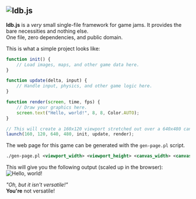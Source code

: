 ![ldb.js](https://kpworld.xyz/ldbjs.png)
---

**ldb.js** is a *very* small single-file framework for game jams. It provides the bare necessities and nothing else.  
One file, zero dependencies, and public domain.

This is what a simple project looks like:
```js
function init() {
    // Load images, maps, and other game data here.
}

function update(delta, input) {
    // Handle input, physics, and other game logic here.
}

function render(screen, time, fps) {
    // Draw your graphics here.
    screen.text("Hello, world!", 8, 8, Color.AUTO);
}

// This will create a 160x120 viewport stretched out over a 640x480 canvas
launch(160, 120, 640, 480, init, update, render);
```

The web page for this game can be generated with the `gen-page.pl` script.

```xml
./gen-page.pl <viewport_width> <viewport_height> <canvas_width> <canvas_height> <js_file>
```

This will give you the following output (scaled up in the browser):  
![Hello, world!](https://kpworld.xyz/ldbjs_helloworld.png)

*"Oh, but it isn't versatile!"*  
**You're** not versatile!

